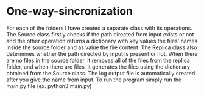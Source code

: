 # One-way-sincronization

For each of the folders I have created a separate class with its operations.
The Source class firstly checks if the path directed from input exists or not and the other operation returns a dictionary with key values the files' names inside the source folder and as value the file content.
The Replica class also determines whether the path directed by input is present or not. When there are no files in the source folder, it removes all of the files from the replica folder, and when there are files, it generates the files using the dictionary obtained from the Source class.
The log output file is automatically created after you give the name from input.
To run the program simply run the main.py file (ex. python3 main.py)
